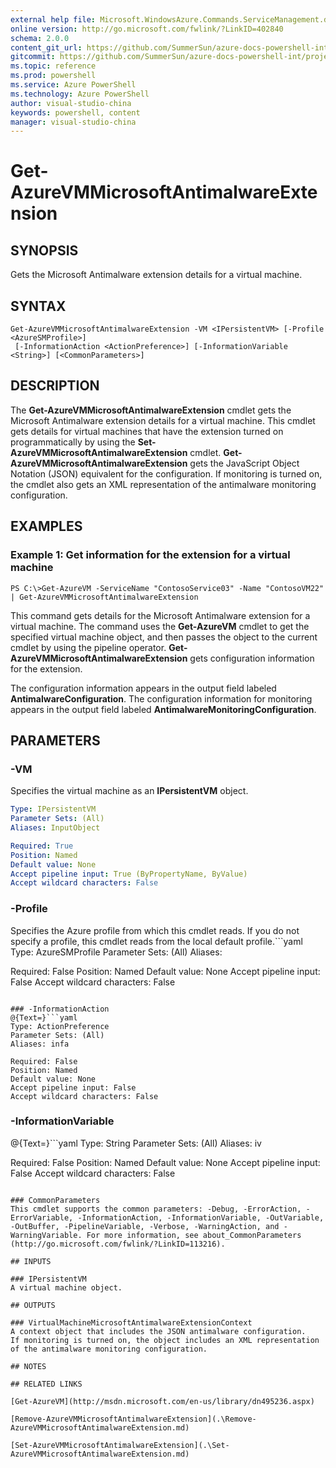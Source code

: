 ```yaml
---
external help file: Microsoft.WindowsAzure.Commands.ServiceManagement.dll-Help.xml
online version: http://go.microsoft.com/fwlink/?LinkID=402840
schema: 2.0.0
content_git_url: https://github.com/SummerSun/azure-docs-powershell-int/projects/azure-docs-powershell-int/azureps-cmdlets-docs/ServiceManagement/Azure.Antimalware/v1.0/CmdletMDs/Get-AzureVMMicrosoftAntimalwareExtension.md
gitcommit: https://github.com/SummerSun/azure-docs-powershell-int/projects/azure-docs-powershell-int/azureps-cmdlets-docs/ServiceManagement/Azure.Antimalware/v1.0/CmdletMDs/Get-AzureVMMicrosoftAntimalwareExtension.md
ms.topic: reference
ms.prod: powershell
ms.service: Azure PowerShell
ms.technology: Azure PowerShell
author: visual-studio-china
keywords: powershell, content
manager: visual-studio-china
---
```


# Get-AzureVMMicrosoftAntimalwareExtension

## SYNOPSIS
Gets the Microsoft Antimalware extension details for a virtual machine.

## SYNTAX

```
Get-AzureVMMicrosoftAntimalwareExtension -VM <IPersistentVM> [-Profile <AzureSMProfile>]
 [-InformationAction <ActionPreference>] [-InformationVariable <String>] [<CommonParameters>]
```

## DESCRIPTION
The **Get-AzureVMMicrosoftAntimalwareExtension** cmdlet gets the Microsoft Antimalware extension details for a virtual machine.
This cmdlet gets details for virtual machines that have the extension turned on programmatically by using the **Set-AzureVMMicrosoftAntimalwareExtension** cmdlet.
**Get-AzureVMMicrosoftAntimalwareExtension** gets the JavaScript Object Notation (JSON) equivalent for the configuration.
If monitoring is turned on, the cmdlet also gets an XML representation of the antimalware monitoring configuration.

## EXAMPLES

### Example 1: Get information for the extension for a virtual machine
```
PS C:\>Get-AzureVM -ServiceName "ContosoService03" -Name "ContosoVM22" | Get-AzureVMMicrosoftAntimalwareExtension
```

This command gets details for the Microsoft Antimalware extension for a virtual machine.
The command uses the **Get-AzureVM** cmdlet to get the specified virtual machine object, and then passes the object to the current cmdlet by using the pipeline operator.
**Get-AzureVMMicrosoftAntimalwareExtension** gets configuration information for the extension.

The configuration information appears in the output field labeled **AntimalwareConfiguration**.
The configuration information for monitoring appears in the output field labeled **AntimalwareMonitoringConfiguration**.

## PARAMETERS

### -VM
Specifies the virtual machine as an **IPersistentVM** object.

```yaml
Type: IPersistentVM
Parameter Sets: (All)
Aliases: InputObject

Required: True
Position: Named
Default value: None
Accept pipeline input: True (ByPropertyName, ByValue)
Accept wildcard characters: False
```

### -Profile
Specifies the Azure profile from which this cmdlet reads. If you do not specify a profile, this cmdlet reads from the local default profile.```yaml
Type: AzureSMProfile
Parameter Sets: (All)
Aliases: 

Required: False
Position: Named
Default value: None
Accept pipeline input: False
Accept wildcard characters: False
```

### -InformationAction
@{Text=}```yaml
Type: ActionPreference
Parameter Sets: (All)
Aliases: infa

Required: False
Position: Named
Default value: None
Accept pipeline input: False
Accept wildcard characters: False
```

### -InformationVariable
@{Text=}```yaml
Type: String
Parameter Sets: (All)
Aliases: iv

Required: False
Position: Named
Default value: None
Accept pipeline input: False
Accept wildcard characters: False
```

### CommonParameters
This cmdlet supports the common parameters: -Debug, -ErrorAction, -ErrorVariable, -InformationAction, -InformationVariable, -OutVariable, -OutBuffer, -PipelineVariable, -Verbose, -WarningAction, and -WarningVariable. For more information, see about_CommonParameters (http://go.microsoft.com/fwlink/?LinkID=113216).

## INPUTS

### IPersistentVM
A virtual machine object.

## OUTPUTS

### VirtualMachineMicrosoftAntimalwareExtensionContext
A context object that includes the JSON antimalware configuration.
If monitoring is turned on, the object includes an XML representation of the antimalware monitoring configuration.

## NOTES

## RELATED LINKS

[Get-AzureVM](http://msdn.microsoft.com/en-us/library/dn495236.aspx)

[Remove-AzureVMMicrosoftAntimalwareExtension](.\Remove-AzureVMMicrosoftAntimalwareExtension.md)

[Set-AzureVMMicrosoftAntimalwareExtension](.\Set-AzureVMMicrosoftAntimalwareExtension.md)

